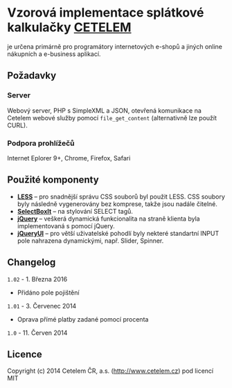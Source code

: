 # Vzorová implementace splátkové kalkulačky [CETELEM](http://www.cetelem.cz)

je určena primárně pro programátory internetových e-shopů a jiných online nákupních a e-business aplikací.

## Požadavky

### Server
Webový server, PHP s SimpleXML a JSON, otevřená komunikace na Cetelem webové služby pomocí `file_get_content` (alternativně lze použít CURL).

### Podpora prohlížečů
Internet Eplorer 9+, Chrome, Firefox, Safari

## Použité komponenty
* [**LESS**](http://lesscss.org) – pro snadnější správu CSS souborů byl použit LESS. CSS soubory byly následně vygenerovány bez komprese, takže jsou nadále čitelné.
* [**SelectBoxIt**](http://gregfranko.com/jquery.selectBoxIt.js/) – na stylování SELECT tagů. 
* [**jQuery**](http://jquery.com) – veškerá dynamická funkcionalita na straně klienta byla implementovaná s pomocí jQuery.
* [**jQueryUI**](https://jqueryui.com) – pro větší uživatelské pohodlí byly nekteré standartní INPUT pole nahrazena dynamickými, např. Slider, Spinner.



## Changelog

`1.02` - 1. Března 2016

* Přidáno pole pojištění


`1.01` - 3. Červenec 2014

* Oprava přímé platby zadané pomocí procenta

`1.0` - 11. Červen 2014

## Licence
Copyright (c) 2014 Cetelem ČR, a.s. (http://www.cetelem.cz) pod licencí MIT